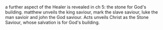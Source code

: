 a further aspect of the Healer is revealed in ch 5: the stone for God's building.
matthew unveils the king saviour, mark the slave saviour, luke the man savioir and john
the God saviour. Acts unveils Christ as the Stone Saviour, whose salvation is for
God's building.
